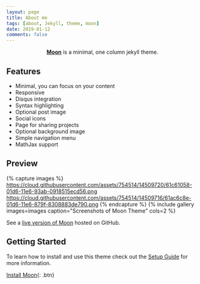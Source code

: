 ```yaml
---
layout: page
title: About me
tags: [about, Jekyll, theme, moon]
date: 2019-01-12
comments: false
---
```

    
<center><a href="http://taylantatli.github.io/Moon"><b>Moon</b></a> is a minimal, one column jekyll theme.</center>

## Features
* Minimal, you can focus on your content
* Responsive
* Disqus integration
* Syntax highlighting
* Optional post image
* Social icons
* Page for sharing projects
* Optional background image
* Simple navigation menu
* MathJax support

## Preview

{% capture images %}
    https://cloud.githubusercontent.com/assets/754514/14509720/61c61058-01d6-11e6-93ab-0918515ecd56.png
    https://cloud.githubusercontent.com/assets/754514/14509716/61ac6c8e-01d6-11e6-879f-8308883de790.png
{% endcapture %}
{% include gallery images=images caption="Screenshots of Moon Theme" cols=2 %}

See a [live version of Moon](http://taylantatli.github.io/Moon) hosted on GitHub.

## Getting Started

To learn how to install and use this theme check out the [Setup Guide](http://taylantatli.me/Moon/moon-theme/) for more information.
      
[Install Moon](https://github.com/TaylanTatli/Moon){: .btn}
